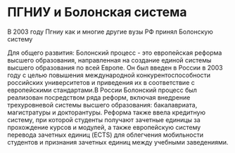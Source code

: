# ПГНИУ и Болонская система 

В 2003 году Пгниу как и многие другие вузы РФ принял Болонскую систему


Для общего развития: Болонский процесс - это европейская реформа высшего образования, направленная на создание единой системы высшего образования по всей Европе. Он был введен в России в 2003 году с целью повышения международной конкурентоспособности российских университетов и приведения их в соответствие с европейскими стандартами.В России Болонский процесс был реализован посредством ряда реформ, включая внедрение трехуровневой системы высшего образования: бакалавриата, магистратуры и докторантуры. Реформа также ввела кредитную систему, при которой студенты получают зачетные единицы за прохождение курсов и модулей, а также европейскую систему перевода зачетных единиц (ECTS) для облегчения мобильности студентов и признания зачетных единиц между учебными заведениями.

